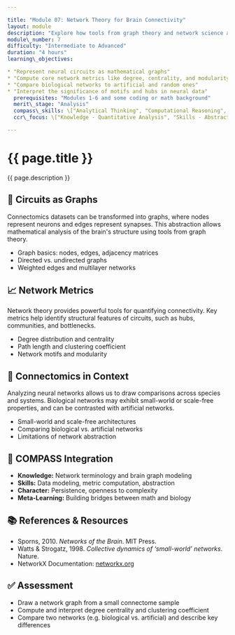 ```yaml
---

title: "Module 07: Network Theory for Brain Connectivity"
layout: module
description: "Explore how tools from graph theory and network science are used to represent and analyze the connectome."
module\_number: 7
difficulty: "Intermediate to Advanced"
duration: "4 hours"
learning\_objectives:

* "Represent neural circuits as mathematical graphs"
* "Compute core network metrics like degree, centrality, and modularity"
* "Compare biological networks to artificial and random ones"
* "Interpret the significance of motifs and hubs in neural data"
  prerequisites: "Modules 1-6 and some coding or math background"
  merit\_stage: "Analysis"
  compass\_skills: \["Analytical Thinking", "Computational Reasoning", "Pattern Recognition"]
  ccr\_focus: \["Knowledge - Quantitative Analysis", "Skills - Abstraction"]

---
```


<div class="main-content">
  <div class="hero">
    <div class="hero-content">
      <h1>{{ page.title }}</h1>
      <p class="hero-subtitle">{{ page.description }}</p>
    </div>
  </div>

  <section class="section">
    <h2>🔗 Circuits as Graphs</h2>
    <p>Connectomics datasets can be transformed into graphs, where nodes represent neurons and edges represent synapses. This abstraction allows mathematical analysis of the brain's structure using tools from graph theory.</p>
    <ul>
      <li>Graph basics: nodes, edges, adjacency matrices</li>
      <li>Directed vs. undirected graphs</li>
      <li>Weighted edges and multilayer networks</li>
    </ul>
  </section>

  <section class="section">
    <h2>📈 Network Metrics</h2>
    <p>Network theory provides powerful tools for quantifying connectivity. Key metrics help identify structural features of circuits, such as hubs, communities, and bottlenecks.</p>
    <ul>
      <li>Degree distribution and centrality</li>
      <li>Path length and clustering coefficient</li>
      <li>Network motifs and modularity</li>
    </ul>
  </section>

  <section class="section">
    <h2>🧮 Connectomics in Context</h2>
    <p>Analyzing neural networks allows us to draw comparisons across species and systems. Biological networks may exhibit small-world or scale-free properties, and can be contrasted with artificial networks.</p>
    <ul>
      <li>Small-world and scale-free architectures</li>
      <li>Comparing biological vs. artificial networks</li>
      <li>Limitations of network abstraction</li>
    </ul>
  </section>

  <section class="section">
    <h2>🎯 COMPASS Integration</h2>
    <ul>
      <li><strong>Knowledge:</strong> Network terminology and brain graph modeling</li>
      <li><strong>Skills:</strong> Data modeling, metric computation, abstraction</li>
      <li><strong>Character:</strong> Persistence, openness to complexity</li>
      <li><strong>Meta-Learning:</strong> Building bridges between math and biology</li>
    </ul>
  </section>

  <section class="section">
    <h2>📚 References & Resources</h2>
    <ul>
      <li>Sporns, 2010. <em>Networks of the Brain</em>. MIT Press.</li>
      <li>Watts & Strogatz, 1998. <em>Collective dynamics of ‘small-world’ networks</em>. Nature.</li>
      <li>NetworkX Documentation: <a href="https://networkx.org">networkx.org</a></li>
    </ul>
  </section>

  <section class="section">
    <h2>✅ Assessment</h2>
    <ul>
      <li>Draw a network graph from a small connectome sample</li>
      <li>Compute and interpret degree centrality and clustering coefficient</li>
      <li>Compare two networks (e.g. biological vs. artificial) and describe key differences</li>
    </ul>
  </section>
</div>
